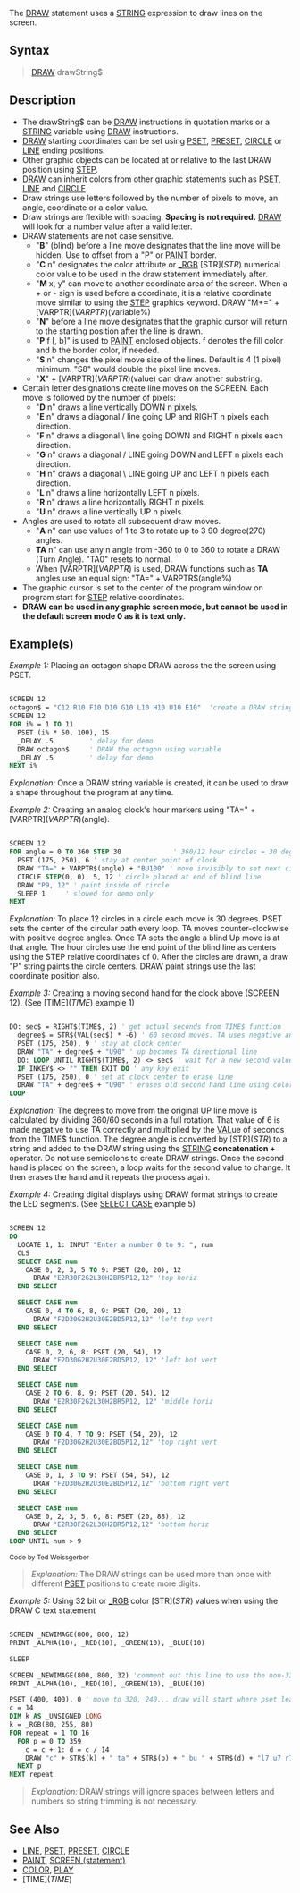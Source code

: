 The [DRAW](DRAW) statement uses a [STRING](STRING) expression to draw lines on the screen.

## Syntax

> [DRAW](DRAW) drawString$

## Description

* The drawString$ can be [DRAW](DRAW) instructions in quotation marks or a [STRING](STRING) variable using [DRAW](DRAW) instructions.
* [DRAW](DRAW) starting coordinates can be set using [PSET](PSET), [PRESET](PRESET), [CIRCLE](CIRCLE) or [LINE](LINE) ending positions.
* Other graphic objects can be located at or relative to the last DRAW position using [STEP](STEP). 
* [DRAW](DRAW) can inherit colors from other graphic statements such as [PSET](PSET), [LINE](LINE) and [CIRCLE](CIRCLE).
* Draw strings use letters followed by the number of pixels to move, an angle, coordinate or a color value.
* Draw strings are flexible with spacing. **Spacing is not required.** [DRAW](DRAW) will look for a number value after a valid letter.
* DRAW statements are not case sensitive.
  - "**B**" (blind) before a line move designates that the line move will be hidden. Use to offset from a "P" or [PAINT](PAINT) border. 
  - "**C** n" designates the color attribute or [_RGB](_RGB) [STR$](STR$) numerical color value to be used in the draw statement immediately after. 
  - "**M** x, y" can move to another coordinate area of the screen. When a + or - sign is used before a coordinate, it is a relative coordinate move similar to using the [STEP](STEP) graphics keyword. DRAW "M+=" + [VARPTR$](VARPTR$)(variable%)
  - "**N**" before a line move designates that the graphic cursor will return to the starting position after the line is drawn.
  - "**P** f [, b]" is used to [PAINT](PAINT) enclosed objects. f denotes the fill color and b the border color, if needed.
  - "**S** n" changes the pixel move size of the lines. Default is 4 (1 pixel) minimum. "S8" would double the pixel line moves.
  - "**X**" + [VARPTR$](VARPTR$)(value) can draw another substring.
* Certain letter designations create line moves on the SCREEN. Each move is followed by the number of pixels:
  - "**D** n" draws a line vertically DOWN n pixels.
  - "**E** n" draws a diagonal / line going UP and RIGHT n pixels each direction.
  - "**F** n" draws a diagonal \ line going DOWN and RIGHT n pixels each direction.
  - "**G** n" draws a diagonal / LINE going DOWN and LEFT n pixels each direction.
  - "**H** n" draws a diagonal \ LINE going UP and LEFT n pixels each direction.
  - "**L** n" draws a line horizontally LEFT n pixels.
  - "**R** n" draws a line horizontally RIGHT n pixels.
  - "**U** n" draws a line vertically UP n pixels.
* Angles are used to rotate all subsequent draw moves.
  - "**A** n" can use values of 1 to 3 to rotate up to 3 90 degree(270) angles.
  - **TA** n" can use any n angle from -360 to 0 to 360 to rotate a DRAW (Turn Angle). "TA0" resets to normal.
  - When [VARPTR$](VARPTR$) is used, DRAW functions such as **TA** angles use an equal sign: "TA=" + VARPTR$(angle%)
* The graphic cursor is set to the center of the program window on program start for [STEP](STEP) relative coordinates.
* **DRAW can be used in any graphic screen mode, but cannot be used in the default screen mode 0 as it is text only.** 

## Example(s)

*Example 1:* Placing an octagon shape DRAW across the the screen using PSET.

```vb

SCREEN 12
octagon$ = "C12 R10 F10 D10 G10 L10 H10 U10 E10"  'create a DRAW string value
SCREEN 12
FOR i% = 1 TO 11
  PSET (i% * 50, 100), 15
  _DELAY .5         ' delay for demo
  DRAW octagon$     ' DRAW the octagon using variable
  _DELAY .5         ' delay for demo 
NEXT i% 

```

*Explanation:* Once a DRAW string variable is created, it can be used to draw a shape throughout the program at any time. 

*Example 2:* Creating an analog clock's hour markers using "TA=" + [VARPTR$](VARPTR$)(angle).

```vb

SCREEN 12
FOR angle = 0 TO 360 STEP 30             ' 360/12 hour circles = 30 degrees apart  
  PSET (175, 250), 6 ' stay at center point of clock
  DRAW "TA=" + VARPTR$(angle) + "BU100" ' move invisibly to set next circle's center point
  CIRCLE STEP(0, 0), 5, 12 ' circle placed at end of blind line
  DRAW "P9, 12" ' paint inside of circle 
  SLEEP 1     ' slowed for demo only
NEXT 

```

*Explanation:* To place 12 circles in a circle each move is 30 degrees. PSET sets the center of the circular path every loop. TA moves counter-clockwise with positive degree angles. Once TA sets the angle a blind Up move is at that angle. The hour circles use the end point of the blind line as centers using the STEP relative coordinates of 0. After the circles are drawn, a draw "P" string paints the circle centers. DRAW paint strings use the last coordinate position also.

*Example 3:* Creating a moving second hand for the clock above (SCREEN 12). (See [TIME$](TIME$) example 1)

```vb

DO: sec$ = RIGHT$(TIME$, 2) ' get actual seconds from TIME$ function
  degree$ = STR$(VAL(sec$) * -6) ' 60 second moves. TA uses negative angles for clockwise moves
  PSET (175, 250), 9 ' stay at clock center
  DRAW "TA" + degree$ + "U90" ' up becomes TA directional line
  DO: LOOP UNTIL RIGHT$(TIME$, 2) <> sec$ ' wait for a new second value
  IF INKEY$ <> "" THEN EXIT DO ' any key exit
  PSET (175, 250), 0 ' set at clock center to erase line
  DRAW "TA" + degree$ + "U90" ' erases old second hand line using color 0 from PSET
LOOP

```

*Explanation:* The degrees to move from the original UP line move is calculated by dividing 360/60 seconds in a full rotation. That value of 6 is made negative to use TA correctly and multiplied by the [VAL](VAL)ue of seconds from the TIME$ function. The degree angle is converted by [STR$](STR$) to a string and added to the DRAW string using the [STRING](STRING) **concatenation +** operator. Do not use semicolons to create DRAW strings. Once the second hand is placed on the screen, a loop waits for the second value to change. It then erases the hand and it repeats the process again.

*Example 4:* Creating digital displays using DRAW format strings to create the LED segments. (See [SELECT CASE](SELECT-CASE) example 5)

```vb

SCREEN 12
DO
  LOCATE 1, 1: INPUT "Enter a number 0 to 9: ", num
  CLS
  SELECT CASE num
    CASE 0, 2, 3, 5 TO 9: PSET (20, 20), 12
      DRAW "E2R30F2G2L30H2BR5P12,12" 'top horiz
  END SELECT

  SELECT CASE num
    CASE 0, 4 TO 6, 8, 9: PSET (20, 20), 12
      DRAW "F2D30G2H2U30E2BD5P12,12" 'left top vert
  END SELECT

  SELECT CASE num
    CASE 0, 2, 6, 8: PSET (20, 54), 12
      DRAW "F2D30G2H2U30E2BD5P12, 12" 'left bot vert
  END SELECT

  SELECT CASE num
    CASE 2 TO 6, 8, 9: PSET (20, 54), 12
      DRAW "E2R30F2G2L30H2BR5P12, 12" 'middle horiz
  END SELECT

  SELECT CASE num
    CASE 0 TO 4, 7 TO 9: PSET (54, 20), 12
      DRAW "F2D30G2H2U30E2BD5P12,12" 'top right vert
  END SELECT

  SELECT CASE num
    CASE 0, 1, 3 TO 9: PSET (54, 54), 12
      DRAW "F2D30G2H2U30E2BD5P12,12" 'bottom right vert
  END SELECT

  SELECT CASE num
    CASE 0, 2, 3, 5, 6, 8: PSET (20, 88), 12
      DRAW "E2R30F2G2L30H2BR5P12,12" 'bottom horiz
  END SELECT
LOOP UNTIL num > 9 

```
<sub>Code by Ted Weissgerber</sub>

> *Explanation:* The DRAW strings can be used more than once with different [PSET](PSET) positions to create more digits.

*Example 5:* Using 32 bit or [_RGB](_RGB) color [STR$](STR$) values when using the DRAW C text statement

```vb

SCREEN _NEWIMAGE(800, 800, 12)
PRINT _ALPHA(10), _RED(10), _GREEN(10), _BLUE(10)

SLEEP

SCREEN _NEWIMAGE(800, 800, 32) 'comment out this line to use the non-32 bit screen mode 12
PRINT _ALPHA(10), _RED(10), _GREEN(10), _BLUE(10)

PSET (400, 400), 0 ' move to 320, 240... draw will start where pset leaves off
c = 14
DIM k AS _UNSIGNED LONG
k = _RGB(80, 255, 80)
FOR repeat = 1 TO 16
  FOR p = 0 TO 359
    c = c + 1: d = c / 14
    DRAW "c" + STR$(k) + " ta" + STR$(p) + " bu " + STR$(d) + "l7 u7 r7 d7 bd " + STR$(d)
  NEXT p
NEXT repeat

```

> *Explanation:* DRAW strings will ignore spaces between letters and numbers so string trimming is not necessary.

## See Also
 
* [LINE](LINE), [PSET](PSET), [PRESET](PRESET), [CIRCLE](CIRCLE)
* [PAINT](PAINT), [SCREEN (statement)](SCREEN-(statement))
* [COLOR](COLOR), [PLAY](PLAY)
* [TIME$](TIME$)
